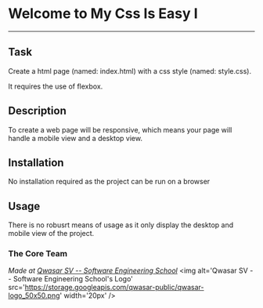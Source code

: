 # Welcome to My Css Is Easy I
***

## Task
Create a html page (named: index.html) with a css style (named: style.css).

It requires the use of flexbox.

## Description
To create a web page will be responsive, which means your page will handle a mobile view and a desktop view.

## Installation
No installation required as the project can be run on a browser

## Usage
There is no robusrt means of usage as it only display the desktop and mobile view of the project.

### The Core Team


<span><i>Made at <a href='https://qwasar.io'>Qwasar SV -- Software Engineering School</a></i></span>
<span><img alt='Qwasar SV -- Software Engineering School's Logo' src='https://storage.googleapis.com/qwasar-public/qwasar-logo_50x50.png' width='20px' /></span>
